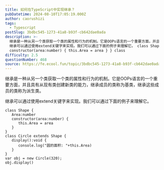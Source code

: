 ```yaml
---
title: 如何在TypeScript中实现继承？
pubDatetime: 2024-08-10T17:05:19.000Z
author: caorushizi
tags:
  - Typescript
postSlug: 3bdbc545-1273-41a8-b93f-cb642dae0ada
description: >-
  继承是一种从另一个类获取一个类的属性和行为的机制。它是OOPs语言的一个重要方面，并且具有从现有类创建新类的能力，继承成员的类称为基类，继承这些成员的类称为派生类。
  继承可以通过使用extend关键字来实现。我们可以通过下面的例子来理解它。 class Shape { Area:number
  constructor(area:number) { this.Area = area } } class
difficulty: 2.5
questionNumber: 468
source: https://fe.ecool.fun/topic/3bdbc545-1273-41a8-b93f-cb642dae0ada
---
```


继承是一种从另一个类获取一个类的属性和行为的机制。它是OOPs语言的一个重要方面，并且具有从现有类创建新类的能力，继承成员的类称为基类，继承这些成员的类称为派生类。

继承可以通过使用extend关键字来实现。我们可以通过下面的例子来理解它。

```
class Shape {
   Area:number
   constructor(area:number) {
      this.Area = area
   }
}
class Circle extends Shape {
   display():void {
      console.log("圆的面积: "+this.Area)
   }
}
var obj = new Circle(320);
obj.display()
```
